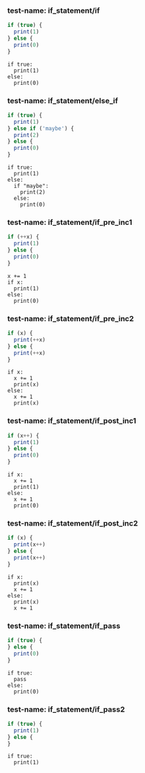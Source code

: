 
### test-name: if_statement/if

```typescript
if (true) {
  print(1)
} else {
  print(0)
}
```
```gdscript
if true:
  print(1)
else:
  print(0)
```


### test-name: if_statement/else_if

```typescript
if (true) {
  print(1)
} else if ('maybe') {
  print(2)
} else {
  print(0)
}
```
```gdscript
if true:
  print(1)
else:
  if "maybe":
    print(2)
  else:
    print(0)
```


### test-name: if_statement/if_pre_inc1

```typescript
if (++x) {
  print(1)
} else {
  print(0)
}
```
```gdscript
x += 1
if x:
  print(1)
else:
  print(0)
```


### test-name: if_statement/if_pre_inc2

```typescript
if (x) {
  print(++x)
} else {
  print(++x)
}
```
```gdscript
if x:
  x += 1
  print(x)
else:
  x += 1
  print(x)
```


### test-name: if_statement/if_post_inc1

```typescript
if (x++) {
  print(1)
} else {
  print(0)
}
```
```gdscript
if x:
  x += 1
  print(1)
else:
  x += 1
  print(0)
```


### test-name: if_statement/if_post_inc2

```typescript
if (x) {
  print(x++)
} else {
  print(x++)
}
```
```gdscript
if x:
  print(x)
  x += 1
else:
  print(x)
  x += 1
```


### test-name: if_statement/if_pass

```typescript
if (true) {
} else {
  print(0)
}
```
```gdscript
if true:
  pass
else:
  print(0)
```


### test-name: if_statement/if_pass2

```typescript
if (true) {
  print(1)
} else {
}
```
```gdscript
if true:
  print(1)
```

